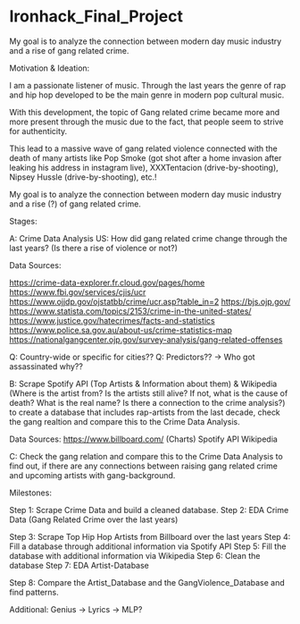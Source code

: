 # Ironhack_Final_Project
My goal is to analyze the connection between modern day music industry and a rise of gang related crime.


Motivation & Ideation:

I am a passionate listener of music. Through the last years the genre of rap and hip hop developed to be the main genre in modern pop cultural music. 

With this development, the topic of Gang related crime became more and more present through the music due to the fact, that people seem to strive for authenticity. 

This lead to a massive wave of gang related violence connected with the death of many artists like Pop Smoke (got shot after a home invasion after leaking his address in instagram live), XXXTentacion (drive-by-shooting), Nipsey Hussle (drive-by-shooting), etc.!

My goal is to analyze the connection between modern day music industry and a rise (?) of gang related crime.


Stages:


A: Crime Data Analysis US: How did gang related crime change through the last years? 
(Is there a rise of violence or not?)


Data Sources:

https://crime-data-explorer.fr.cloud.gov/pages/home
https://www.fbi.gov/services/cjis/ucr
https://www.ojjdp.gov/ojstatbb/crime/ucr.asp?table_in=2
https://bjs.ojp.gov/
https://www.statista.com/topics/2153/crime-in-the-united-states/
https://www.justice.gov/hatecrimes/facts-and-statistics
https://www.police.sa.gov.au/about-us/crime-statistics-map
https://nationalgangcenter.ojp.gov/survey-analysis/gang-related-offenses

Q: Country-wide or specific for cities??
Q: Predictors?? -> Who got assassinated why??


B: Scrape Spotify API (Top Artists & Information about them) & Wikipedia (Where is the artist from? Is the artists still alive? If not, what is the cause of death? What is the real name? Is there a connection to the crime analysis?) to create a database that includes rap-artists from the last decade, check the gang realtion and compare this to the Crime Data Analysis.

Data Sources:
https://www.billboard.com/ (Charts)
Spotify API
Wikipedia

C: Check the gang relation and compare this to the Crime Data Analysis to find out, if there are any connections between raising gang related crime and upcoming artists with gang-background.


Milestones:


Step 1: Scrape Crime Data and build a cleaned database.
	Step 2: EDA Crime Data (Gang Related Crime over the last years)

Step 3: Scrape Top Hip Hop Artists from Billboard over the last years
	Step 4: Fill a database through additional information via Spotify API
	Step 5: Fill the database with additional information via Wikipedia
	Step 6: Clean the database
	Step 7: EDA Artist-Database

Step 8: Compare the Artist_Database and the GangViolence_Database and find patterns.



Additional: Genius -> Lyrics -> MLP?

